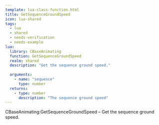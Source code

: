 ```yaml
---
template: lua-class-function.html
title: GetSequenceGroundSpeed
icon: lua-shared
tags:
  - lua
  - shared
  - needs-verification
  - needs-example
lua:
  library: CBaseAnimating
  function: GetSequenceGroundSpeed
  realm: shared
  description: "Get the sequence ground speed."
  
  arguments:
    - name: "sequence"
      type: number
  returns:
    - type: number
      description: "The sequence ground speed"
---
```


<div class="lua__search__keywords">
CBaseAnimating:GetSequenceGroundSpeed &#x2013; Get the sequence ground speed.
</div>

